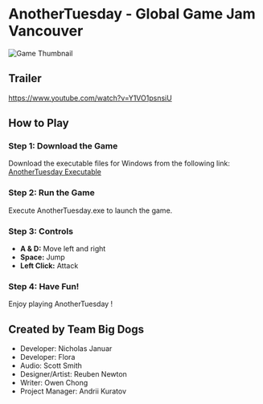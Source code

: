 # AnotherTuesday - Global Game Jam Vancouver

![Game Thumbnail](https://github.com/kallui/AnotherTuesday/assets/90471072/3657f4a1-b266-442c-9002-1298550b35fd)

## Trailer
https://www.youtube.com/watch?v=Y1VO1psnsiU

## How to Play

### Step 1: Download the Game
Download the executable files for Windows from the following link:
[AnotherTuesday Executable](https://drive.google.com/file/d/1bvMKx6HL_WoPJRrcO_d0e8xTSpeyF9Ho/view?usp=drive_link)

### Step 2: Run the Game
Execute AnotherTuesday.exe to launch the game.

### Step 3: Controls
- **A & D:** Move left and right
- **Space:** Jump
- **Left Click:** Attack

### Step 4: Have Fun!
Enjoy playing AnotherTuesday !


## Created by Team Big Dogs
- Developer: Nicholas Januar
- Developer: Flora
- Audio: Scott Smith
- Designer/Artist: Reuben Newton
- Writer: Owen Chong
- Project Manager: Andrii Kuratov




